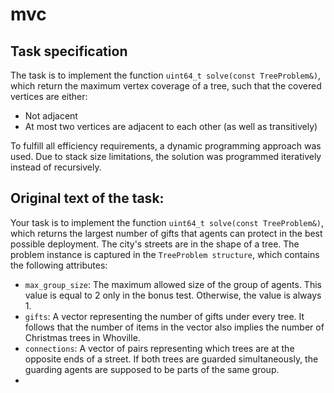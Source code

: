 # mvc
## Task specification

The task is to implement the function `uint64_t solve(const TreeProblem&)`, which return the maximum vertex coverage of a tree, such that the covered vertices are either:
- Not adjacent
- At most two vertices are adjacent to each other (as well as transitively)

To fulfill all efficiency requirements, a dynamic programming approach was used. Due to stack size limitations, the solution was programmed iteratively instead of recursively.

## Original text of the task:

Your task is to implement the function `uint64_t solve(const TreeProblem&)`, which returns the largest number of gifts that agents can protect in the best possible deployment. The city's streets are in the shape of a tree. The problem instance is captured in the `TreeProblem structure`, which contains the following attributes:
- `max_group_size`: The maximum allowed size of the group of agents. This value is equal to 2 only in the bonus test. Otherwise, the value is always 1.
- `gifts`: A vector representing the number of gifts under every tree. It follows that the number of items in the vector also implies the number of Christmas trees in Whoville.
- `connections`: A vector of pairs representing which trees are at the opposite ends of a street. If both trees are guarded simultaneously, the guarding agents are supposed to be parts of the same group.
- 
